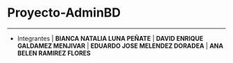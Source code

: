 # Proyecto-AdminBD
---
* Integrantes
| **BIANCA NATALIA LUNA PEÑATE** 
| **DAVID ENRIQUE GALDAMEZ MENJIVAR** 
| **EDUARDO JOSE MELENDEZ DORADEA**
| **ANA BELEN RAMIREZ FLORES**

